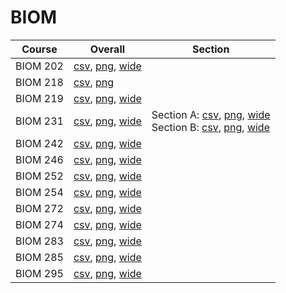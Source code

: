 # BIOM

| Course | Overall | Section |
| ------ | ------- | ------- |
| BIOM 202 | [csv](https://github.com/UCSD-Historical-Enrollment-Data/2024Spring/blob/main/overall/BIOM%20202.csv), [png](https://raw.githubusercontent.com/UCSD-Historical-Enrollment-Data/2024Spring/main/plot_overall/BIOM%20202.png), [wide](https://raw.githubusercontent.com/UCSD-Historical-Enrollment-Data/2024Spring/main/plot_overall_wide/BIOM%20202.png) |  |
| BIOM 218 | [csv](https://github.com/UCSD-Historical-Enrollment-Data/2024Spring/blob/main/overall/BIOM%20218.csv), [png](https://raw.githubusercontent.com/UCSD-Historical-Enrollment-Data/2024Spring/main/plot_overall/BIOM%20218.png) |  |
| BIOM 219 | [csv](https://github.com/UCSD-Historical-Enrollment-Data/2024Spring/blob/main/overall/BIOM%20219.csv), [png](https://raw.githubusercontent.com/UCSD-Historical-Enrollment-Data/2024Spring/main/plot_overall/BIOM%20219.png), [wide](https://raw.githubusercontent.com/UCSD-Historical-Enrollment-Data/2024Spring/main/plot_overall_wide/BIOM%20219.png) |  |
| BIOM 231 | [csv](https://github.com/UCSD-Historical-Enrollment-Data/2024Spring/blob/main/overall/BIOM%20231.csv), [png](https://raw.githubusercontent.com/UCSD-Historical-Enrollment-Data/2024Spring/main/plot_overall/BIOM%20231.png), [wide](https://raw.githubusercontent.com/UCSD-Historical-Enrollment-Data/2024Spring/main/plot_overall_wide/BIOM%20231.png) | Section A: [csv](https://github.com/UCSD-Historical-Enrollment-Data/2024Spring/blob/main/section/BIOM%20231_A.csv), [png](https://raw.githubusercontent.com/UCSD-Historical-Enrollment-Data/2024Spring/main/plot_section/BIOM%20231_A.png), [wide](https://raw.githubusercontent.com/UCSD-Historical-Enrollment-Data/2024Spring/main/plot_section_wide/BIOM%20231_A.png)<br>Section B: [csv](https://github.com/UCSD-Historical-Enrollment-Data/2024Spring/blob/main/section/BIOM%20231_B.csv), [png](https://raw.githubusercontent.com/UCSD-Historical-Enrollment-Data/2024Spring/main/plot_section/BIOM%20231_B.png), [wide](https://raw.githubusercontent.com/UCSD-Historical-Enrollment-Data/2024Spring/main/plot_section_wide/BIOM%20231_B.png) |
| BIOM 242 | [csv](https://github.com/UCSD-Historical-Enrollment-Data/2024Spring/blob/main/overall/BIOM%20242.csv), [png](https://raw.githubusercontent.com/UCSD-Historical-Enrollment-Data/2024Spring/main/plot_overall/BIOM%20242.png), [wide](https://raw.githubusercontent.com/UCSD-Historical-Enrollment-Data/2024Spring/main/plot_overall_wide/BIOM%20242.png) |  |
| BIOM 246 | [csv](https://github.com/UCSD-Historical-Enrollment-Data/2024Spring/blob/main/overall/BIOM%20246.csv), [png](https://raw.githubusercontent.com/UCSD-Historical-Enrollment-Data/2024Spring/main/plot_overall/BIOM%20246.png), [wide](https://raw.githubusercontent.com/UCSD-Historical-Enrollment-Data/2024Spring/main/plot_overall_wide/BIOM%20246.png) |  |
| BIOM 252 | [csv](https://github.com/UCSD-Historical-Enrollment-Data/2024Spring/blob/main/overall/BIOM%20252.csv), [png](https://raw.githubusercontent.com/UCSD-Historical-Enrollment-Data/2024Spring/main/plot_overall/BIOM%20252.png), [wide](https://raw.githubusercontent.com/UCSD-Historical-Enrollment-Data/2024Spring/main/plot_overall_wide/BIOM%20252.png) |  |
| BIOM 254 | [csv](https://github.com/UCSD-Historical-Enrollment-Data/2024Spring/blob/main/overall/BIOM%20254.csv), [png](https://raw.githubusercontent.com/UCSD-Historical-Enrollment-Data/2024Spring/main/plot_overall/BIOM%20254.png), [wide](https://raw.githubusercontent.com/UCSD-Historical-Enrollment-Data/2024Spring/main/plot_overall_wide/BIOM%20254.png) |  |
| BIOM 272 | [csv](https://github.com/UCSD-Historical-Enrollment-Data/2024Spring/blob/main/overall/BIOM%20272.csv), [png](https://raw.githubusercontent.com/UCSD-Historical-Enrollment-Data/2024Spring/main/plot_overall/BIOM%20272.png), [wide](https://raw.githubusercontent.com/UCSD-Historical-Enrollment-Data/2024Spring/main/plot_overall_wide/BIOM%20272.png) |  |
| BIOM 274 | [csv](https://github.com/UCSD-Historical-Enrollment-Data/2024Spring/blob/main/overall/BIOM%20274.csv), [png](https://raw.githubusercontent.com/UCSD-Historical-Enrollment-Data/2024Spring/main/plot_overall/BIOM%20274.png), [wide](https://raw.githubusercontent.com/UCSD-Historical-Enrollment-Data/2024Spring/main/plot_overall_wide/BIOM%20274.png) |  |
| BIOM 283 | [csv](https://github.com/UCSD-Historical-Enrollment-Data/2024Spring/blob/main/overall/BIOM%20283.csv), [png](https://raw.githubusercontent.com/UCSD-Historical-Enrollment-Data/2024Spring/main/plot_overall/BIOM%20283.png), [wide](https://raw.githubusercontent.com/UCSD-Historical-Enrollment-Data/2024Spring/main/plot_overall_wide/BIOM%20283.png) |  |
| BIOM 285 | [csv](https://github.com/UCSD-Historical-Enrollment-Data/2024Spring/blob/main/overall/BIOM%20285.csv), [png](https://raw.githubusercontent.com/UCSD-Historical-Enrollment-Data/2024Spring/main/plot_overall/BIOM%20285.png), [wide](https://raw.githubusercontent.com/UCSD-Historical-Enrollment-Data/2024Spring/main/plot_overall_wide/BIOM%20285.png) |  |
| BIOM 295 | [csv](https://github.com/UCSD-Historical-Enrollment-Data/2024Spring/blob/main/overall/BIOM%20295.csv), [png](https://raw.githubusercontent.com/UCSD-Historical-Enrollment-Data/2024Spring/main/plot_overall/BIOM%20295.png), [wide](https://raw.githubusercontent.com/UCSD-Historical-Enrollment-Data/2024Spring/main/plot_overall_wide/BIOM%20295.png) |  |
